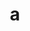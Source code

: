 ---
layout: cake
title:  a
type: cake
comic: cake_35.png
name: Shampoo
hovertext: heh heh
next: 36
prev: 34
---
